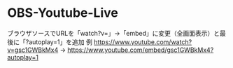 # OBS-Youtube-Live
ブラウザソースでURLを「watch?v=」→「embed」に変更（全画面表示）と最後に「?autoplay=1」を追加
例
https://www.youtube.com/watch?v=gsc1GWBkMx4
→
https://www.youtube.com/embed/gsc1GWBkMx4?autoplay=1

